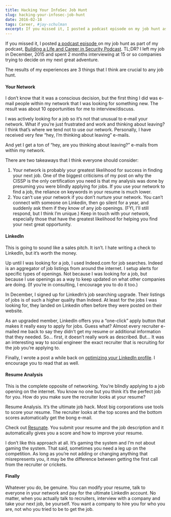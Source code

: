 ```yaml
---
title: Hacking Your InfoSec Job Hunt
slug: hacking-your-infosec-job-hunt
date: 2016-02-18
tags: Career, #jay-schulman
excerpt: If you missed it, I posted a podcast episode on my job hunt as part of my podcast, Building a Life and Career in Security Podcast. TL;DR? I…
---
```


If you missed it, I posted [a podcast episode ](https://www.jayschulman.com/jay-gets-a-job/)on my job hunt as part of my podcast, [Building a Life and Career in Security Podcast](https://www.buildingalifeinsecurity.com/). TL;DR? I left my job in December, 2015 and spent 2 months interviewing at 15 or so companies trying to decide on my next great adventure.

The results of my experiences are 3 things that I think are crucial to any job hunt.

#### Your Network

I don’t know that it was a conscious decision, but the first thing I did was e-mail people within my network that I was looking for something new. The result was about 10 opportunities for me to interview/discuss.

I was actively looking for a job so it’s not that unusual to e-mail your network. What if you’re just frustrated and work and thinking about leaving? I think that’s where we tend not to use our network. Personally, I have received very few “hey, I’m thinking about leaving” e-mails.

And yet I get a ton of “hey, are you thinking about leaving?” e-mails from within my network.

There are two takeaways that I think everyone should consider:

1. Your network is probably your greatest likelihood for success in finding your next job. One of the biggest criticisms of my post on why the CISSP is the only certification you need is that my analysis was done by presuming you were blindly applying for jobs. If you use your network to find a job, the reliance on keywords in your resume is much lower.
2. You can’t use your network if you don’t nurture your network. You can’t connect with someone on Linkedin, then go silent for a year, and suddenly ask them if they know of any job openings. (FYI, I’ll still respond, but I think I’m unique.) Keep in touch with your network, especially those that have the greatest likelihood for helping you find your next great opportunity.

#### LinkedIn

This is going to sound like a sales pitch. It isn’t. I hate writing a check to LinkedIn, but it’s worth the money.

Up until I was looking for a job, I used Indeed.com for job searches. Indeed is an aggregator of job listings from around the internet. I setup alerts for specific types of openings. Not because I was looking for a job, but because I use openings as a way to keep updated on what other companies are doing. (If you’re in consulting, I encourage you to do it too.)

In December, I signed up for LinkedIn’s job searching upgrade. Their listings of jobs is of such a higher quality than Indeed. At least for the jobs I was looking for, they landed on Linkedin often before they were posted on their website.

As an upgraded member, LinkedIn offers you a “one-click” apply button that makes it really easy to apply for jobs. Guess what? Almost every recruiter e-mailed me back to say they didn’t get my resume or additional information that they needed. So… first, it doesn’t really work as described. But… It was an interesting way to social engineer the exact recruiter that is recruiting for the job you’re applying to.

Finally, I wrote a post a while back on [optimizing your LinkedIn profile](https://www.jayschulman.com/security-pros-guide-to-optimizing-linkedin/). I encourage you to read that as well.

#### Resume Analysis

This is the complete opposite of networking. You’re blindly applying to a job opening on the internet. You know no one but you think it’s the perfect job for you. How do you make sure the recruiter looks at your resume?

Resume Analysis. It’s the ultimate job hack. Most big corporations use tools to score your resume. The recruiter looks at the top scores and the bottom scores automatically get the bong e-mail.

Check out [Resunate](https://www.resunate.com/). You submit your resume and the job description and it automatically gives you a score and how to improve your resume.

I don’t like this approach at all. It’s gaming the system and I’m not about gaming the system. That said, sometimes you need a leg up on the competition. As long as you’re not adding or changing anything that misrepresents you, it may be the difference between getting the first call from the recruiter or crickets.

#### Finally

Whatever you do, be genuine. You can modify your resume, talk to everyone in your network and pay for the ultimate LinkedIn account. No matter, when you actually talk to recruiters, interview with a company and take your next job, be yourself. You want a company to hire you for who you are, not who you tried to be to get the job.

